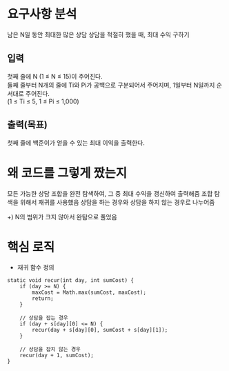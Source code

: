 # 요구사항 분석
남은 N일 동안 최대한 많은 상담
상담을 적절히 했을 때, 최대 수익 구하기

## 입력
첫째 줄에 N (1 ≤ N ≤ 15)이 주어진다.\
둘째 줄부터 N개의 줄에 Ti와 Pi가 공백으로 구분되어서 주어지며, 1일부터 N일까지 순서대로 주어진다.\
(1 ≤ Ti ≤ 5, 1 ≤ Pi ≤ 1,000)

## 출력(목표)
첫째 줄에 백준이가 얻을 수 있는 최대 이익을 출력한다.

# 왜 코드를 그렇게 짰는지
모든 가능한 상담 조합을 완전 탐색하여, 그 중 최대 수익을 갱신하여 출력해줌
조합 탐색을 위해서 재귀를 사용했음
상담을 하는 경우와 상담을 하지 않는 경우로 나누어줌

+) N의 범위가 크지 않아서 완탐으로 풀었음

# 핵심 로직
- 재귀 함수 정의
```declarative
static void recur(int day, int sumCost) {
    if (day >= N) { 
        maxCost = Math.max(sumCost, maxCost); 
        return;
    }

    // 상담을 잡는 경우
    if (day + s[day][0] <= N) {
        recur(day + s[day][0], sumCost + s[day][1]);
    }

    // 상담을 잡지 않는 경우
    recur(day + 1, sumCost);
}
```
